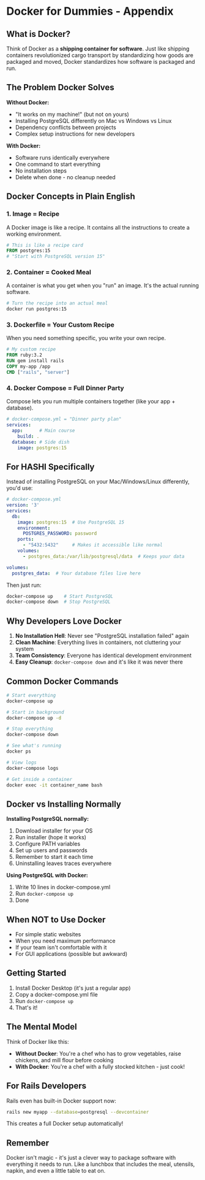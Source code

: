 # Docker for Dummies - Appendix

## What is Docker?

Think of Docker as a **shipping container for software**. Just like shipping containers revolutionized cargo transport by standardizing how goods are packaged and moved, Docker standardizes how software is packaged and run.

## The Problem Docker Solves

**Without Docker:**
- "It works on my machine!" (but not on yours)
- Installing PostgreSQL differently on Mac vs Windows vs Linux
- Dependency conflicts between projects
- Complex setup instructions for new developers

**With Docker:**
- Software runs identically everywhere
- One command to start everything
- No installation steps
- Delete when done - no cleanup needed

## Docker Concepts in Plain English

### 1. **Image** = Recipe
A Docker image is like a recipe. It contains all the instructions to create a working environment.
```dockerfile
# This is like a recipe card
FROM postgres:15
# "Start with PostgreSQL version 15"
```

### 2. **Container** = Cooked Meal
A container is what you get when you "run" an image. It's the actual running software.
```bash
# Turn the recipe into an actual meal
docker run postgres:15
```

### 3. **Dockerfile** = Your Custom Recipe
When you need something specific, you write your own recipe.
```dockerfile
# My custom recipe
FROM ruby:3.2
RUN gem install rails
COPY my-app /app
CMD ["rails", "server"]
```

### 4. **Docker Compose** = Full Dinner Party
Compose lets you run multiple containers together (like your app + database).
```yaml
# docker-compose.yml = "Dinner party plan"
services:
  app:      # Main course
    build: .
  database: # Side dish
    image: postgres:15
```

## For HASHI Specifically

Instead of installing PostgreSQL on your Mac/Windows/Linux differently, you'd use:

```yaml
# docker-compose.yml
version: '3'
services:
  db:
    image: postgres:15  # Use PostgreSQL 15
    environment:
      POSTGRES_PASSWORD: password
    ports:
      - "5432:5432"     # Makes it accessible like normal
    volumes:
      - postgres_data:/var/lib/postgresql/data  # Keeps your data

volumes:
  postgres_data:  # Your database files live here
```

Then just run:
```bash
docker-compose up    # Start PostgreSQL
docker-compose down  # Stop PostgreSQL
```

## Why Developers Love Docker

1. **No Installation Hell**: Never see "PostgreSQL installation failed" again
2. **Clean Machine**: Everything lives in containers, not cluttering your system
3. **Team Consistency**: Everyone has identical development environment
4. **Easy Cleanup**: `docker-compose down` and it's like it was never there

## Common Docker Commands

```bash
# Start everything
docker-compose up

# Start in background
docker-compose up -d

# Stop everything
docker-compose down

# See what's running
docker ps

# View logs
docker-compose logs

# Get inside a container
docker exec -it container_name bash
```

## Docker vs Installing Normally

**Installing PostgreSQL normally:**
1. Download installer for your OS
2. Run installer (hope it works)
3. Configure PATH variables
4. Set up users and passwords
5. Remember to start it each time
6. Uninstalling leaves traces everywhere

**Using PostgreSQL with Docker:**
1. Write 10 lines in docker-compose.yml
2. Run `docker-compose up`
3. Done

## When NOT to Use Docker

- For simple static websites
- When you need maximum performance
- If your team isn't comfortable with it
- For GUI applications (possible but awkward)

## Getting Started

1. Install Docker Desktop (it's just a regular app)
2. Copy a docker-compose.yml file
3. Run `docker-compose up`
4. That's it!

## The Mental Model

Think of Docker like this:
- **Without Docker**: You're a chef who has to grow vegetables, raise chickens, and mill flour before cooking
- **With Docker**: You're a chef with a fully stocked kitchen - just cook!

## For Rails Developers

Rails even has built-in Docker support now:
```bash
rails new myapp --database=postgresql --devcontainer
```

This creates a full Docker setup automatically!

## Remember

Docker isn't magic - it's just a clever way to package software with everything it needs to run. Like a lunchbox that includes the meal, utensils, napkin, and even a little table to eat on.